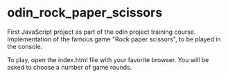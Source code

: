 # odin_rock_paper_scissors
First JavaScript project as part of the odin project training course.
Implementation of the famous game "Rock paper scissors", to be played in the console.

To play, open the index.html file with your favorite browser.
You will be asked to choose a number of game rounds.
